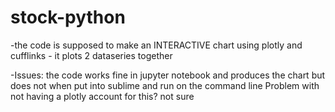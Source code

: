# stock-python

-the code is supposed to make an INTERACTIVE chart using plotly and cufflinks - it plots 2 dataseries together

-Issues: the code works fine in jupyter notebook and produces the chart but does not when put into sublime and run on the command line
Problem with not having a plotly account for this? not sure

